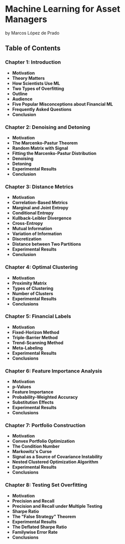 # Machine Learning for Asset Managers
by Marcos López de Prado

## Table of Contents

### Chapter 1: Introduction
* **Motivation** 
* **Theory Matters** 
* **How Scientists Use ML** 
* **Two Types of Overfitting**
* **Outline**
* **Audience**
* **Five Popular Misconceptions about Financial ML**
* **Frequently Asked Questions**
* **Conclusion**

### Chapter 2: Denoising and Detoning
* **Motivation** 
* **The Marcenko-Pastur Theorem** 
* **Random Matrix with Signal** 
* **Fitting the Marcenko-Pastur Distribution** 
* **Denoising**
* **Detoning**
* **Experimental Results**
* **Conclusion**
  
### Chapter 3: Distance Metrics
* **Motivation**  
* **Correlation-Based Metrics**
* **Marginal and Joint Entropy**
* **Conditional Entropy**
* **Kullback-Leibler Divergence**
* **Cross-Entropy**
* **Mutual Information**
* **Variation of Information**
* **Discretization**
* **Distance between Two Partitions**
* **Experimental Results** 
* **Conclusion**

### Chapter 4: Optimal Clustering
* **Motivation** 
* **Proximity Matrix**
* **Types of Clustering**
* **Number of Clusters**
* **Experimental Results**
* **Conclusions**
  
### Chapter 5: Financial Labels
* **Motivation** 
* **Fixed-Horizon Method**
* **Triple-Barrier Method**
* **Trend-Scanning Method**
* **Meta-Labeling**
* **Experimental Results**
* **Conclusions**
  
### Chapter 6: Feature Importance Analysis
* **Motivation**  
* **p-Values** 
* **Feature Importance** 
* **Probability-Weighted Accuracy**
* **Substitution Effects**
* **Experimental Results**
* **Conclusions**

### Chapter 7: Portfolio Construction
* **Motivation** 
* **Convex Portfolio Optimization** 
* **The Condition Number** 
* **Markowitz's Curse**
* **Signal as a Source of Covariance Instability**
* **Nested Clustered Optimization Algorithm**
* **Experimental Results**
* **Conclusions**

### Chapter 8: Testing Set Overfitting
* **Motivation** 
* **Precision and Recall**
* **Precision and Recall under Multiple Testing**
* **Sharpe Ratio**
* **The "False Strategy" Theorem**
* **Experimental Results**
* **The Deflated Sharpe Ratio**
* **Familywise Error Rate**
* **Conclusions**
